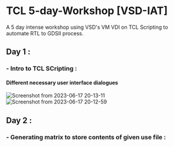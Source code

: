 # TCL 5-day-Workshop [VSD-IAT]
A 5 day intense workshop using VSD's VM VDI on TCL Scripting to automate  RTL to GDSII process.
## Day 1 :
### - Intro to TCL SCripting :
#### Different necessary user interface dialogues 
   ![Screenshot from 2023-06-17 20-13-11](https://github.com/pratheekgg/TCL-5-day-Workshop-VSD-IAT-/assets/121636887/483f159a-e36d-41cb-8f58-73e30f11f981)
   ![Screenshot from 2023-06-17 20-12-59](https://github.com/pratheekgg/TCL-5-day-Workshop-VSD-IAT-/assets/121636887/c8f74a41-67c8-4b2f-9d87-150d7a6d5193)


## Day 2 :
### - Generating matrix to store contents of given use file :

